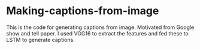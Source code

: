 # Making-captions-from-image
This is the code for generating captions from image.
Motivated from Google show and tell paper. 
I used VGG16 to extract the features and fed these to LSTM to generate captions.
